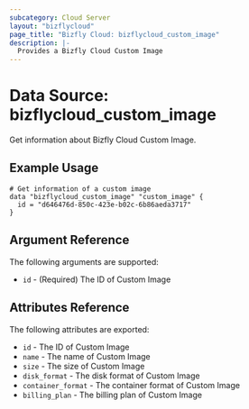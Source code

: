 ```yaml
---
subcategory: Cloud Server
layout: "bizflycloud"
page_title: "Bizfly Cloud: bizflycloud_custom_image"
description: |-
  Provides a Bizfly Cloud Custom Image
---
```


# Data Source: bizflycloud_custom_image

Get information about Bizfly Cloud Custom Image.


## Example Usage

```hcl 
# Get information of a custom image
data "bizflycloud_custom_image" "custom_image" {
  id = "d646476d-850c-423e-b02c-6b86aeda3717"
}
```

## Argument Reference

The following arguments are supported:

* `id` - (Required) The ID of Custom Image

## Attributes Reference

The following attributes are exported:

* `id` - The ID of Custom Image
* `name` - The name of Custom Image
* `size` - The size of Custom Image
* `disk_format` - The disk format of Custom Image
* `container_format` - The container format of Custom Image
* `billing_plan` - The billing plan of Custom Image